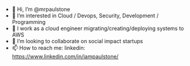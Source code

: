 - 👋 Hi, I’m @mrpaulstone
- 👀 I’m interested in Cloud / Devops, Security, Development / Programming
- 🌱 I work as a cloud engineer migrating/creating/deploying systems to AWS
- 💞️ I’m looking to collaborate on social impact startups
- 📫 How to reach me: linkedin: https://www.linkedin.com/in/iampaulstone/

<!---

--->
